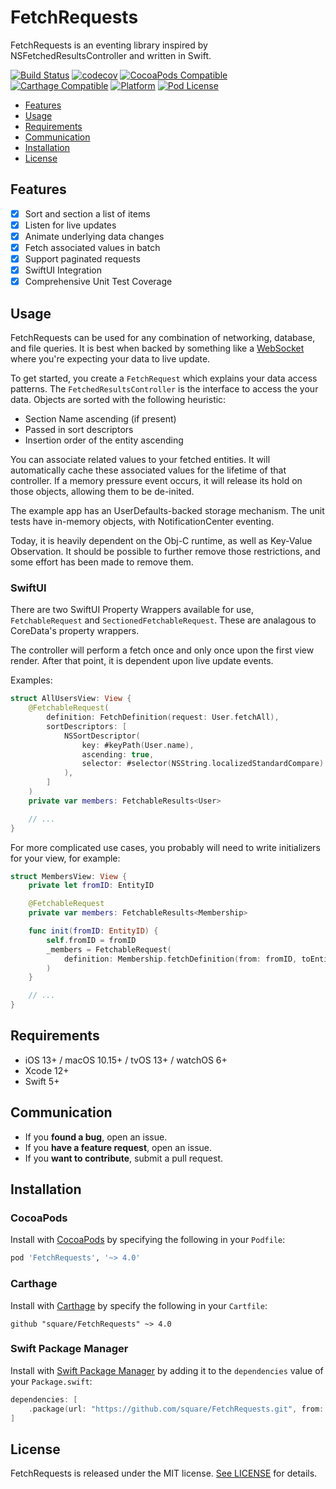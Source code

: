 # FetchRequests

FetchRequests is an eventing library inspired by NSFetchedResultsController and written in Swift.

[![Build Status](https://github.com/square/FetchRequests/actions/workflows/build.yml/badge.svg?branch=main)](https://github.com/square/FetchRequests/actions/workflows/build.yml)
[![codecov](https://img.shields.io/codecov/c/github/square/FetchRequests/main)](https://codecov.io/gh/square/FetchRequests)
[![CocoaPods Compatible](https://img.shields.io/cocoapods/v/FetchRequests)](https://cocoapods.org/pods/FetchRequests)
[![Carthage Compatible](https://img.shields.io/badge/carthage-compatible-4BC51D)](https://github.com/Carthage/Carthage)
[![Platform](https://img.shields.io/cocoapods/p/FetchRequests)](https://cocoapods.org/pods/FetchRequests)
[![Pod License](https://img.shields.io/cocoapods/l/FetchRequests)](https://opensource.org/licenses/MIT)

- [Features](#features)
- [Usage](#usage)
- [Requirements](#requirements)
- [Communication](#communication)
- [Installation](#installation)
- [License](#license)

## Features

- [x] Sort and section a list of items
- [x] Listen for live updates
- [x] Animate underlying data changes
- [x] Fetch associated values in batch
- [x] Support paginated requests
- [x] SwiftUI Integration
- [x] Comprehensive Unit Test Coverage

## Usage

FetchRequests can be used for any combination of networking, database, and file queries.
It is best when backed by something like a [WebSocket](https://en.wikipedia.org/wiki/WebSocket) where you're expecting your data to live update.

To get started, you create a `FetchRequest` which explains your data access patterns.
The `FetchedResultsController` is the interface to access the your data.
Objects are sorted with the following heuristic: 
* Section Name ascending (if present)
* Passed in sort descriptors
* Insertion order of the entity ascending

You can associate related values to your fetched entities.
It will automatically cache these associated values for the lifetime of that controller.
If a memory pressure event occurs, it will release its hold on those objects, allowing them to be de-inited.

The example app has an UserDefaults-backed storage mechanism.
The unit tests have in-memory objects, with NotificationCenter eventing.

Today, it is heavily dependent on the Obj-C runtime, as well as Key-Value Observation.
It should be possible to further remove those restrictions, and some effort has been made to remove them.

### SwiftUI

There are two SwiftUI Property Wrappers available for use, `FetchableRequest` and `SectionedFetchableRequest`. These are analagous to CoreData's property wrappers.

The controller will perform a fetch once and only once upon the first view render. After that point, it is dependent upon live update events.

Examples:

```swift
struct AllUsersView: View {
    @FetchableRequest(
        definition: FetchDefinition(request: User.fetchAll),
        sortDescriptors: [
            NSSortDescriptor(
                key: #keyPath(User.name),
                ascending: true,
                selector: #selector(NSString.localizedStandardCompare)
            ),
        ]
    )
    private var members: FetchableResults<User>

    // ...
}
```

For more complicated use cases, you probably will need to write initializers for your view, for example:

```swift
struct MembersView: View {
    private let fromID: EntityID

    @FetchableRequest
    private var members: FetchableResults<Membership>

    func init(fromID: EntityID) {
        self.fromID = fromID
        _members = FetchableRequest(
            definition: Membership.fetchDefinition(from: fromID, toEntityType: .user)
        )
    }

    // ...
}
```

## Requirements

- iOS 13+ / macOS 10.15+ / tvOS 13+ / watchOS 6+
- Xcode 12+
- Swift 5+

## Communication

- If you **found a bug**, open an issue.
- If you **have a feature request**, open an issue.
- If you **want to contribute**, submit a pull request.

## Installation

### CocoaPods

Install with [CocoaPods](http://cocoapods.org) by specifying the following in your `Podfile`:

```ruby
pod 'FetchRequests', '~> 4.0'
```

### Carthage

Install with [Carthage](https://github.com/Carthage/Carthage) by specify the following in your `Cartfile`:

```
github "square/FetchRequests" ~> 4.0
```

### Swift Package Manager

Install with [Swift Package Manager](https://swift.org/package-manager/) by adding it to the `dependencies` value of your `Package.swift`:

```swift
dependencies: [
    .package(url: "https://github.com/square/FetchRequests.git", from: "4.0.0")
]
```

## License

FetchRequests is released under the MIT license. [See LICENSE](https://github.com/square/FetchRequests/blob/main/LICENSE) for details.
